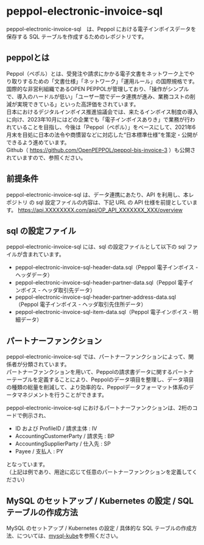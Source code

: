 # peppol-electronic-invoice-sql

peppol-electronic-invoice-sql　は、Peppol における電子インボイスデータを保存する SQL テーブルを作成するためのレポジトリです。  

## peppolとは

Peppol（ペポル）とは、受発注や請求にかかる電子文書をネットワーク上でやり取りするための「文書仕様」「ネットワーク」「運用ルール」の国際規格です。  
国際的な非営利組織であるOPEN PEPPOLが管理しており、「操作がシンプルで、導入のハードルが低い」「ユーザー間でデータ連携が進み、業務コストの削減が実現できている」といった高評価をされています。  
日本におけるデジタルインボイス推進協議会では、来たるインボイス制度の導入に向け、2023年10月にはどの企業でも「電子インボイスありき」で業務が行われていることを目指し、今後は「Peppol（ペポル）」をベースにして、2021年6月末を目処に日本の法令や商慣習などに対応した“日本標準仕様”を策定・公開ができるよう進めています。  
Github（ https://github.com/OpenPEPPOL/peppol-bis-invoice-3 ）も公開されていますので、参照ください。

## 前提条件

peppol-electronic-invoice-sql は、データ連携にあたり、API を利用し、本レポジトリ の sql 設定ファイルの内容は、下記 URL の API 仕様を前提としています。
https://api.XXXXXXXX.com/api/OP_API_XXXXXXX_XXX/overview  

## sql の設定ファイル

peppol-electronic-invoice-sql には、sql の設定ファイルとして以下の sql ファイルが含まれています。

* peppol-electronic-invoice-sql-header-data.sql（Peppol 電子インボイス - ヘッダデータ）
* peppol-electronic-invoice-sql-header-partner-data.sql（Peppol 電子インボイス - ヘッダ取引先データ）
* peppol-electronic-invoice-sql-header-partner-address-data.sql（Peppol 電子インボイス - ヘッダ取引先住所データ）
* peppol-electronic-invoice-sql-item-data.sql（Peppol 電子インボイス - 明細データ）

## パートナーファンクション

peppol-electronic-invoice-sql では、パートナーファンクションによって、関係者が分類されています。  
パートナーファンクションを用いて、Peppolの請求書データに関するパートナーテーブルを定義することにより、Peppolのデータ項目を整理し、データ項目の種類の総量を削減して、より効率的な、Peppolデータフォーマット体系のデータマネジメントを行うことができます。    

peppol-electronic-invoice-sql におけるパートナーファンクションは、2桁のコードで例示され、  

* ID および ProfileID / 請求主体 : IV
* AccountingCustomerParty / 請求先 : BP
* AccountingSupplierParty / 仕入先 : SP
* Payee / 支払人 : PY

となっています。  
（上記は例であり、用途に応じて任意のパートナーファンクションを定義してください）

## MySQL のセットアップ / Kubernetes の設定 / SQL テーブルの作成方法

MySQL のセットアップ / Kubernetes の設定 / 具体的な SQL テーブルの作成方法、については、[mysql-kube]( https://github.com/latonaio/mysql-kube )を参照ください。
